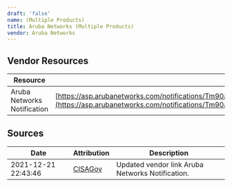 ```yaml
---
draft: 'false'
name: (Multiple Products)
title: Aruba Networks (Multiple Products)
vendor: Aruba Networks
---
```


## Vendor Resources
| Resource | Link |
| --- | --- |
| Aruba Networks Notification | [https://asp.arubanetworks.com/notifications/Tm90aWZpY2F0aW9uOjEwMTQ0;notificationCategory=Security](https://asp.arubanetworks.com/notifications/Tm90aWZpY2F0aW9uOjEwMTQ0;notificationCategory=Security) |



## Sources
| Date | Attribution | Description |
| --- | --- | --- |
| 2021-12-21 22:43:46 | [CISAGov](https://raw.githubusercontent.com/cisagov/log4j-affected-db/develop/README.md) | Updated vendor link Aruba Networks Notification.  |
